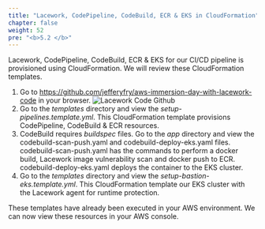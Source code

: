 ```yaml
---
title: "Lacework, CodePipeline, CodeBuild, ECR & EKS in CloudFormation"
chapter: false
weight: 52
pre: "<b>5.2 </b>"
---
```


Lacework, CodePipeline, CodeBuild, ECR & EKS for our CI/CD pipeline is provisioned using CloudFormation. We will review these CloudFormation templates.


1. Go to https://github.com/jefferyfry/aws-immersion-day-with-lacework-code in your browser.
![Lacework Code Github](/images/lacework-code-github.png)
2. Go to the _templates_ directory and view the _setup-pipelines.template.yml_. This CloudFormation template provisions CodePipeline, CodeBuild & ECR resources.
3. CodeBuild requires _buildspec_ files. Go to the _app_ directory and view the codebuild-scan-push.yaml and codebuild-deploy-eks.yaml files. codebuild-scan-push.yaml has the commands to perform a docker build, Lacework image vulnerability scan and docker push to ECR. codebuild-deploy-eks.yaml deploys the container to the EKS cluster.
4. Go to the _templates_ directory and view the _setup-bastion-eks.template.yml_. This CloudFormation template our EKS cluster with the Lacework agent for runtime protection.

These templates have already been executed in your AWS environment. We can now view these resources in your AWS console.